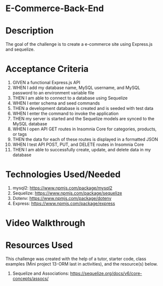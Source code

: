 # E-Commerce-Back-End
# Description 
The goal of the challenge is to create a e-commerce site using Express.js and sequelize.

# Acceptance Criteria 
 1. GIVEN a functional Express.js API
 2. WHEN I add my database name, MySQL username, and MySQL password to an environment variable file
 3. THEN I am able to connect to a database using Sequelize
 4. WHEN I enter schema and seed commands
 5. THEN a development database is created and is seeded with test data
 6. WHEN I enter the command to invoke the application
 7. THEN my server is started and the Sequelize models are synced to the MySQL database
 8. WHEN I open API GET routes in Insomnia Core for categories, products, or tags
 9. THEN the data for each of these routes is displayed in a formatted JSON
 10. WHEN I test API POST, PUT, and DELETE routes in Insomnia Core
 11. THEN I am able to successfully create, update, and delete data in my database

# Technologies Used/Needed 
 1. mysql2: https://www.npmjs.com/package/mysql2
 2. Sequelize: https://www.npmjs.com/package/sequelize
 3. Dotenv: https://www.npmjs.com/package/dotenv 
 4. Express: https://www.npmjs.com/package/express 

# Video Walkthrough 


# Resources Used
This challenge was created with the help of a tutor, starter code, class examples (Mini project 13-ORM last in activities), and the resource(s) below.  

 1. Sequelize and Associations: https://sequelize.org/docs/v6/core-concepts/assocs/

